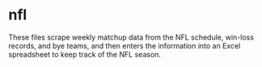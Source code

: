 # nfl

These files scrape weekly matchup data from the NFL schedule, win-loss records, and bye teams, and then enters the information into an Excel spreadsheet to keep track of the NFL season.
